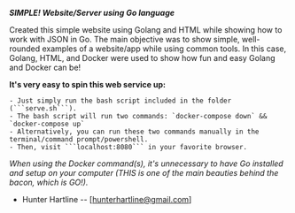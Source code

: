 ***SIMPLE! Website/Server using Go language***

Created this simple website using Golang and HTML while showing how to work with JSON in Go. 
The main objective was to show simple, well-rounded examples of a website/app while using common tools.
In this case, Golang, HTML, and Docker were used to show how fun and easy Golang and Docker can be! 

**It's very easy to spin this web service up:**

    - Just simply run the bash script included in the folder (```serve.sh```).
    - The bash script will run two commands: `docker-compose down` && `docker-compose up`
    - Alternatively, you can run these two commands manually in the terminal/command prompt/powershell. 
    - Then, visit ```localhost:8080``` in your favorite browser. 

*When using the Docker command(s), it's unnecessary to have Go installed and setup on your computer (THIS is one of the main beauties behind the bacon, which is GO!).*

- Hunter Hartline -- [hunterhartline@gmail.com]

